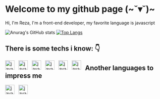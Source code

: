 # Welcome to my github page (~˘▾˘)~
Hi, I'm Reza, I'm a front-end developer, my favorite language is javascript 

![Anurag's GitHub stats](https://github-readme-stats.vercel.app/api?username=womoboy&show_icons=true&theme=nord)
[![Top Langs](https://github-readme-stats.vercel.app/api/top-langs/?username=womoboy&layout=compact&theme=nord)](https://github.com/womoboy)

## There is some techs i know: 👇

<img style="padding-right:10px;" align="left" width="30px" alt="javascript log" src="https://cdn.worldvectorlogo.com/logos/javascript-1.svg"/>
<img style="padding-right:10px;" align="left" width="30px" alt="javascript log" src="https://cdn.worldvectorlogo.com/logos/html-1.svg"/>
<img style="padding-right:10px;" align="left" width="30px" alt="javascript log" src="https://cdn.worldvectorlogo.com/logos/css-3.svg"/>
<img style="padding-right:10px;" align="left" width="30px" alt="javascript log" src="https://cdn.worldvectorlogo.com/logos/react-2.svg"/>
<img style="padding-right:10px;" align="left" width="30px" alt="javascript log" src="https://cdn.worldvectorlogo.com/logos/sass-1.svg"/>
<img style="padding-right:10px;" align="left" width="30px" alt="javascript log" src="https://cdn.worldvectorlogo.com/logos/nodejs-1.svg"/>

##

## Another languages to impress me

<img style="padding-right:10px;" align="left" width="30px" alt="javascript log" src="https://cdn.worldvectorlogo.com/logos/python-5.svg"/>
<img style="padding-right:10px;" align="left" width="30px" alt="javascript log" src="https://cdn.worldvectorlogo.com/logos/lua-5.svg"/>

##
